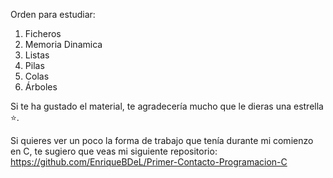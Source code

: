 Orden para estudiar:

1. Ficheros
2. Memoria Dinamica
3. Listas
4. Pilas
5. Colas
6. Árboles

Si te ha gustado el material, te agradecería mucho que le dieras una estrella ⭐.

Si quieres ver un poco la forma de trabajo que tenía durante mi comienzo en C, te sugiero que veas mi siguiente repositorio: https://github.com/EnriqueBDeL/Primer-Contacto-Programacion-C
